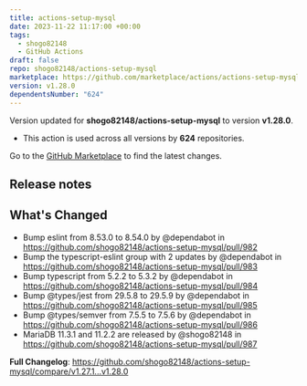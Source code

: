 ```yaml
---
title: actions-setup-mysql
date: 2023-11-22 11:17:00 +00:00
tags:
  - shogo82148
  - GitHub Actions
draft: false
repo: shogo82148/actions-setup-mysql
marketplace: https://github.com/marketplace/actions/actions-setup-mysql
version: v1.28.0
dependentsNumber: "624"
---
```



Version updated for **shogo82148/actions-setup-mysql** to version **v1.28.0**.
- This action is used across all versions by **624** repositories.

Go to the [GitHub Marketplace](https://github.com/marketplace/actions/actions-setup-mysql) to find the latest changes.

## Release notes

## What's Changed
* Bump eslint from 8.53.0 to 8.54.0 by @dependabot in https://github.com/shogo82148/actions-setup-mysql/pull/982
* Bump the typescript-eslint group with 2 updates by @dependabot in https://github.com/shogo82148/actions-setup-mysql/pull/983
* Bump typescript from 5.2.2 to 5.3.2 by @dependabot in https://github.com/shogo82148/actions-setup-mysql/pull/984
* Bump @types/jest from 29.5.8 to 29.5.9 by @dependabot in https://github.com/shogo82148/actions-setup-mysql/pull/985
* Bump @types/semver from 7.5.5 to 7.5.6 by @dependabot in https://github.com/shogo82148/actions-setup-mysql/pull/986
* MariaDB 11.3.1 and 11.2.2 are released by @shogo82148 in https://github.com/shogo82148/actions-setup-mysql/pull/987


**Full Changelog**: https://github.com/shogo82148/actions-setup-mysql/compare/v1.27.1...v1.28.0
